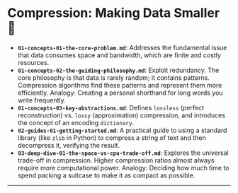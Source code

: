 # Compression: Making Data Smaller 🤏


* **`01-concepts-01-the-core-problem.md`**: Addresses the fundamental issue that data consumes space and bandwidth, which are finite and costly resources.
* **`01-concepts-02-the-guiding-philosophy.md`**: Exploit redundancy. The core philosophy is that data is rarely random; it contains patterns. Compression algorithms find these patterns and represent them more efficiently. Analogy: Creating a personal shorthand for long words you write frequently.
* **`01-concepts-03-key-abstractions.md`**: Defines `lossless` (perfect reconstruction) vs. `lossy` (approximation) compression, and introduces the concept of an encoding `dictionary`.
* **`02-guides-01-getting-started.md`**: A practical guide to using a standard library (like `zlib` in Python) to compress a string of text and then decompress it, verifying the result.
* **`03-deep-dive-01-the-space-vs-cpu-trade-off.md`**: Explores the universal trade-off in compression. Higher compression ratios almost always require more computational power. Analogy: Deciding how much time to spend packing a suitcase to make it as compact as possible.

---
